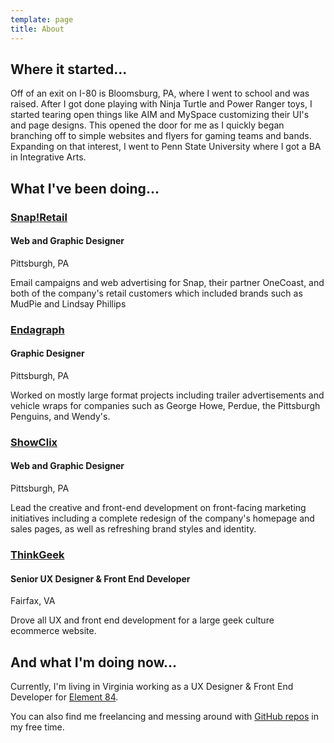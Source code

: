```yaml
---
template: page
title: About
---
```

## Where it started...

Off of an exit on I-80 is Bloomsburg, PA, where I went to school and was raised. After I got done playing with Ninja Turtle and Power Ranger toys, I started tearing open things like AIM and MySpace customizing their UI's and page designs. This opened the door for me as I quickly began branching off to simple websites and flyers for gaming teams and bands. Expanding on that interest, I went to Penn State University where I got a BA in Integrative Arts.

## What I've been doing...

### [Snap!Retail](https://snapretail.com/)

#### Web and Graphic Designer

Pittsburgh, PA

Email campaigns and web advertising for Snap, their partner OneCoast, and both of the company's retail customers which included brands such as MudPie and Lindsay Phillips

### [Endagraph](http://endagraph.com/)

#### Graphic Designer

Pittsburgh, PA

Worked on mostly large format projects including trailer advertisements and vehicle wraps for companies such as George Howe, Perdue, the Pittsburgh Penguins, and Wendy's.

### [ShowClix](http://showclix.com/)

#### Web and Graphic Designer

Pittsburgh, PA

Lead the creative and front-end development on front-facing marketing initiatives including a complete redesign of the company's homepage and sales pages, as well as refreshing brand styles and identity.

### [ThinkGeek](http://thinkgeek.com)

#### Senior UX Designer & Front End Developer

Fairfax, VA

Drove all UX and front end development for a large geek culture ecommerce website.

## And what I'm doing now...

Currently, I'm living in Virginia working as a UX Designer & Front End Developer for [Element 84](https://www.element84.com/).

You can also find me freelancing and messing around with [GitHub repos](https://github.com/colbyfayock) in my free time.
